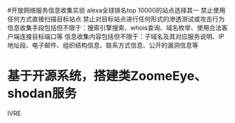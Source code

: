 ﻿#开放网络服务信息收集实验
alexa全球排名top 10000的站点选择其一
禁止使用任何方式直接扫描目标站点
禁止对目标站点进行任何形式的渗透测试或攻击行为
信息收集手段包括但不限于：搜索引擎搜索、whois查询、域名枚举、使用合法客户端连接目标端口等
信息收集内容包括但不限于：子域名及其对应服务说明、IP地址段、电子邮件、组织结构信息、联系方式信息、公开的漏洞信息等

# 基于开源系统，搭建类ZoomeEye、shodan服务
IVRE